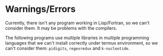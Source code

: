 # Warnings/Errors

Currently, there isn't any program working in Lisp/Fortran, so we can't consider them. It may be problems with the compilers.

The following programs use multiple libraries in multiple programming languages that we can't install correctly under termux environment, so we can't consider them: `pidigits`, `regexredux` and `k-nucleotide`.